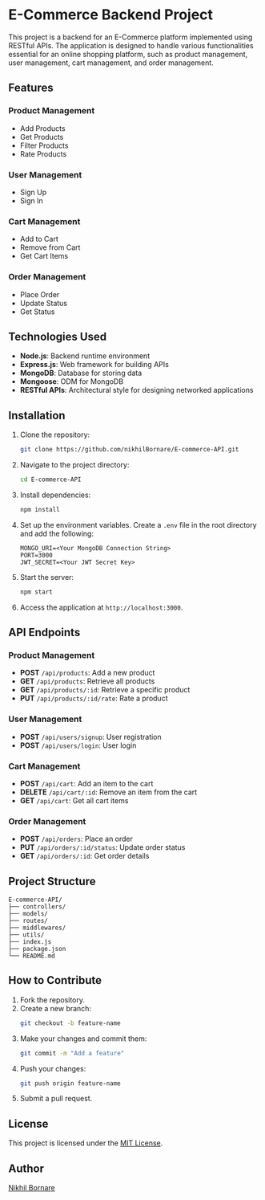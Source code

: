 # E-Commerce Backend Project

This project is a backend for an E-Commerce platform implemented using RESTful APIs. The application is designed to handle various functionalities essential for an online shopping platform, such as product management, user management, cart management, and order management.

## Features

### Product Management
- Add Products
- Get Products
- Filter Products
- Rate Products

### User Management
- Sign Up
- Sign In

### Cart Management
- Add to Cart
- Remove from Cart
- Get Cart Items

### Order Management
- Place Order
- Update Status
- Get Status

## Technologies Used
- **Node.js**: Backend runtime environment
- **Express.js**: Web framework for building APIs
- **MongoDB**: Database for storing data
- **Mongoose**: ODM for MongoDB
- **RESTful APIs**: Architectural style for designing networked applications

## Installation

1. Clone the repository:
   ```bash
   git clone https://github.com/nikhilBornare/E-commerce-API.git
   ```

2. Navigate to the project directory:
   ```bash
   cd E-commerce-API
   ```

3. Install dependencies:
   ```bash
   npm install
   ```

4. Set up the environment variables. Create a `.env` file in the root directory and add the following:
   ```env
   MONGO_URI=<Your MongoDB Connection String>
   PORT=3000
   JWT_SECRET=<Your JWT Secret Key>
   ```

5. Start the server:
   ```bash
   npm start
   ```

6. Access the application at `http://localhost:3000`.

## API Endpoints

### Product Management
- **POST** `/api/products`: Add a new product
- **GET** `/api/products`: Retrieve all products
- **GET** `/api/products/:id`: Retrieve a specific product
- **PUT** `/api/products/:id/rate`: Rate a product

### User Management
- **POST** `/api/users/signup`: User registration
- **POST** `/api/users/login`: User login

### Cart Management
- **POST** `/api/cart`: Add an item to the cart
- **DELETE** `/api/cart/:id`: Remove an item from the cart
- **GET** `/api/cart`: Get all cart items

### Order Management
- **POST** `/api/orders`: Place an order
- **PUT** `/api/orders/:id/status`: Update order status
- **GET** `/api/orders/:id`: Get order details

## Project Structure
```
E-commerce-API/
├── controllers/
├── models/
├── routes/
├── middlewares/
├── utils/
├── index.js
├── package.json
└── README.md
```

## How to Contribute
1. Fork the repository.
2. Create a new branch:
   ```bash
   git checkout -b feature-name
   ```
3. Make your changes and commit them:
   ```bash
   git commit -m "Add a feature"
   ```
4. Push your changes:
   ```bash
   git push origin feature-name
   ```
5. Submit a pull request.

## License
This project is licensed under the [MIT License](LICENSE).

## Author
[Nikhil Bornare](https://github.com/nikhilBornare)
